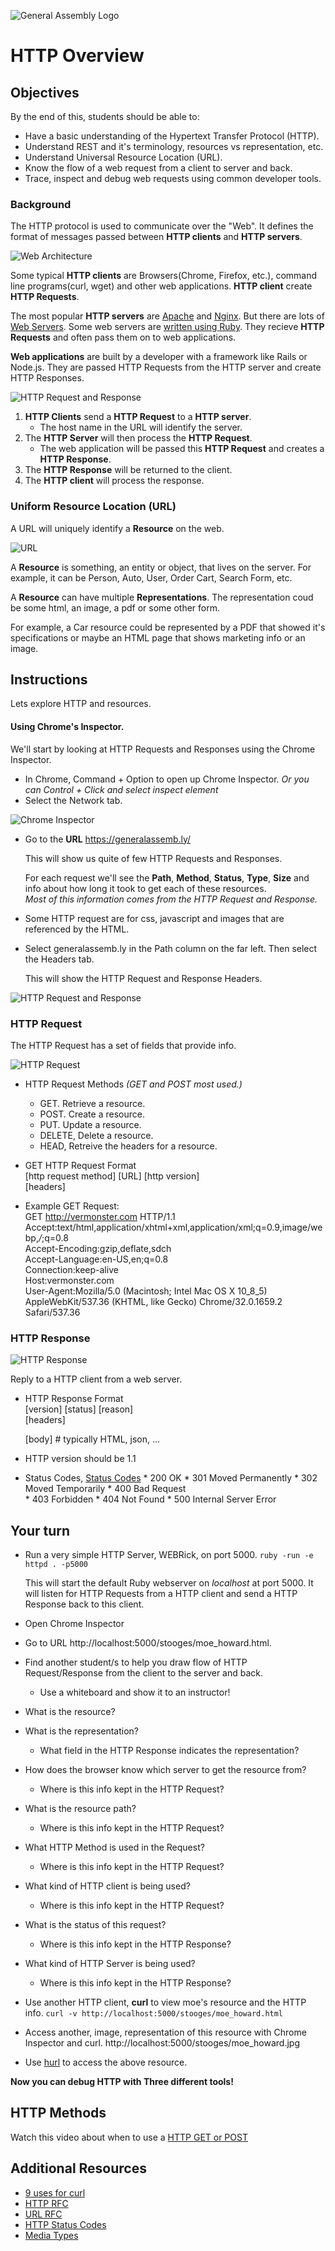 ![General Assembly Logo](http://i.imgur.com/ke8USTq.png)

# HTTP Overview

## Objectives

By the end of this, students should be able to:

- Have a basic understanding of the Hypertext Transfer Protocol (HTTP).
- Understand REST and it's terminology, resources vs representation, etc.
- Understand Universal Resource Location (URL).
- Know the flow of a web request from a client to server and back.
- Trace, inspect and debug web requests using common developer tools.

### Background

The HTTP protocol is used to communicate over the "Web". It defines the format
of messages passed between **HTTP clients** and **HTTP servers**.

![Web Architecture](./images/webserver_to_rails_setup.jpeg "Web Architecture")

Some typical **HTTP clients** are Browsers(Chrome, Firefox, etc.), command line programs(curl, wget) and other web applications. **HTTP client** create **HTTP Requests**.

The most popular **HTTP servers** are [Apache](http://httpd.apache.org/) and [Nginx](http://nginx.com/). But there are lots of [Web Servers](http://en.wikipedia.org/wiki/Comparison_of_web_server_software). Some web servers are [written using Ruby](https://www.ruby-toolbox.com/categories/web_servers). They recieve **HTTP Requests** and often pass them on to web applications.

**Web applications** are built by a developer with a framework like Rails or Node.js. They are passed HTTP Requests from the HTTP server and create HTTP Responses.

![HTTP Request and Response](images/http_req_resp.gif)


1. **HTTP Clients** send a **HTTP Request** to a **HTTP server**.
	* The host name in the URL will identify the server.
2. The **HTTP Server** will then process the **HTTP Request**.
	* The web application will be passed this **HTTP Request** and creates a **HTTP Response**.
3. The **HTTP Response** will be returned to the client.
4. The **HTTP client** will process the response.


### Uniform Resource Location (URL)

A URL will uniquely identify a **Resource** on the web. 

![URL](images/http1-url-structure.png)

A **Resource** is something, an entity or object, that lives on the server. For example, it can be Person, Auto, User, Order Cart, Search Form, etc. 

A **Resource** can have multiple **Representations**. The representation coud be some html, an image, a pdf or some other form. 

For example, a Car resource could be represented by a PDF that showed it's specifications or maybe an HTML page that shows marketing info or an image.

## Instructions

Lets explore HTTP and resources.

#### Using Chrome's Inspector.

We'll start by looking at HTTP Requests and Responses using the Chrome Inspector.  

* In Chrome, Command + Option to open up Chrome Inspector. *Or you can Control + Click and select inspect element*  
* Select the Network tab.

![Chrome Inspector](images/chome_inspector.png)

* Go to the **URL** https://generalassemb.ly/

	This will show us quite of few HTTP Requests and Responses.
	
	For each request we'll see the **Path**, **Method**, **Status**, **Type**, **Size** and info about how long it took to get each of these resources.   
	*Most of this information comes from the HTTP Request and Response.*
	
* Some HTTP request are for css, javascript and images that are referenced by the HTML.
* Select generalassemb.ly in the Path column on the far left. Then select the Headers tab. 

	This will show the HTTP Request and Response Headers.
	
	
![HTTP Request and Response](./images/http_request_response.jpeg "HTTP Request and Response")	
	
### HTTP Request

The HTTP Request has a set of fields that provide info. 

![HTTP Request](./images/http_request.jpeg "HTTP Request")	

* HTTP Request Methods *(GET and POST most used.)*  
	* GET. Retrieve a resource.  
	* POST. Create a resource.  
	* PUT. Update a resource.  
	* DELETE, Delete a resource.  
	* HEAD, Retreive the headers for a resource.  

* GET HTTP Request Format  
	[http request method] [URL] [http version]  
	[headers]

* Example GET Request:  
		GET http://vermonster.com HTTP/1.1  
		Accept:text/html,application/xhtml+xml,application/xml;q=0.9,image/webp,*/*;q=0.8  
		Accept-Encoding:gzip,deflate,sdch   
		Accept-Language:en-US,en;q=0.8  
		Connection:keep-alive  
		Host:vermonster.com  
		User-Agent:Mozilla/5.0 (Macintosh; Intel Mac OS X 10_8_5)  
		AppleWebKit/537.36 (KHTML, like Gecko) Chrome/32.0.1659.2 Safari/537.36  
		
### HTTP Response
![HTTP Response](./images/http_response.jpeg "HTTP Response")

Reply to a HTTP client from a web server.
  
* HTTP Response Format    
	[version] [status] [reason]  
	[headers]
  
	[body]	# typically HTML, json, ...  
* HTTP version should be 1.1
* Status Codes, [Status Codes](http://en.wikipedia.org/wiki/List_of_HTTP_status_codes)
		* 200  OK 
   		* 301 Moved Permanently 
		* 302 Moved Temporarily 
   		* 400 Bad Request   
		* 403 Forbidden 
		* 404 Not Found 
		* 500 Internal Server Error

		
## Your turn
* Run a very simple HTTP Server, WEBRick, on port 5000.
	```ruby -run -e httpd . -p5000 ```  
	
	This will start the default Ruby webserver on *localhost* at port 5000. It will listen for HTTP Requests from a HTTP client and send a HTTP Response back to this client.
* Open Chrome Inspector
* Go to URL http://localhost:5000/stooges/moe_howard.html.
* Find another student/s to help you draw flow of HTTP Request/Response from the client to the server and back.  
	* Use a whiteboard and show it to an instructor!  
* What is the resource?
* What is the representation?
	* What field in the HTTP Response indicates the representation?
* How does the browser know which server to get the resource from?
	* Where is this info kept in the HTTP Request?  
* What is the resource path?
	* Where is this info kept in the HTTP Request?  
* What HTTP Method is used in the Request?  
	* Where is this info kept in the HTTP Request? 
* What kind of HTTP client is being used?  
	* Where is this info kept in the HTTP Request? 
* What is the status of this request?
 	* Where is this info kept in the HTTP Response?  
* What kind of HTTP Server is being used?  
 	* Where is this info kept in the HTTP Response? 

* Use another HTTP client, **curl** to view moe's resource and the HTTP info.
	```curl -v http://localhost:5000/stooges/moe_howard.html```  
	
* Access another, image, representation of this resource with Chrome Inspector and curl.  http://localhost:5000/stooges/moe_howard.jpg

* Use [hurl](https://www.hurl.it/) to access the above resource.

**Now you can debug HTTP with Three different tools!**
	
	
## HTTP Methods

Watch this video about when to use a [HTTP GET or POST](https://www.youtube.com/watch?v=kGOpY2J31pI)


## Additional Resources

- [9 uses for curl](http://localhost:5000/)
- [HTTP RFC](http://tools.ietf.org/html/rfc2616)
- [URL RFC](https://tools.ietf.org/html/rfc3986)
- [HTTP Status Codes](http://en.wikipedia.org/wiki/List_of_HTTP_status_codes)
- [Media Types](http://en.wikipedia.org/wiki/Internet_media_type)
